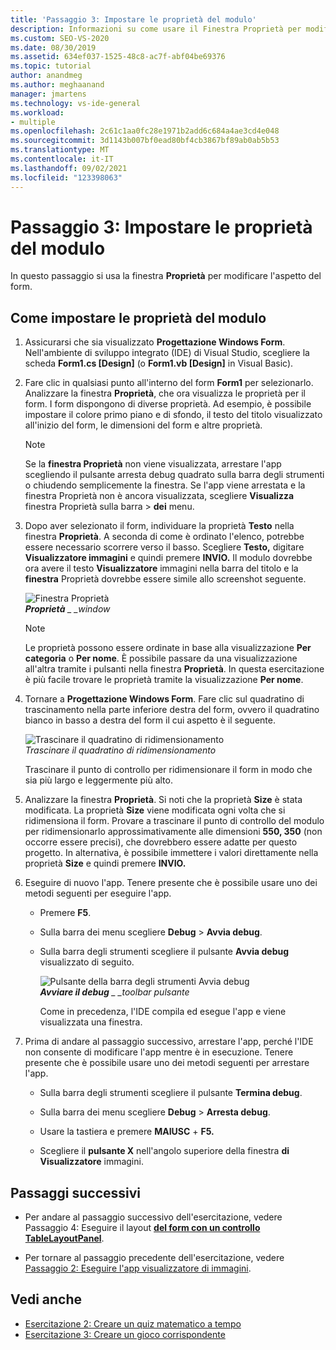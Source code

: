 ```yaml
---
title: 'Passaggio 3: Impostare le proprietà del modulo'
description: Informazioni su come usare il Finestra Proprietà per modificare l'aspetto del modulo.
ms.custom: SEO-VS-2020
ms.date: 08/30/2019
ms.assetid: 634ef037-1525-48c8-ac7f-abf04be69376
ms.topic: tutorial
author: anandmeg
ms.author: meghaanand
manager: jmartens
ms.technology: vs-ide-general
ms.workload:
- multiple
ms.openlocfilehash: 2c61c1aa0fc28e1971b2add6c684a4ae3cd4e048
ms.sourcegitcommit: 3d1143b007bf0ead80bf4cb3867bf89ab0ab5b53
ms.translationtype: MT
ms.contentlocale: it-IT
ms.lasthandoff: 09/02/2021
ms.locfileid: "123398063"
---
```

# <a name="step-3-set-your-form-properties"></a>Passaggio 3: Impostare le proprietà del modulo

In questo passaggio si usa la finestra **Proprietà** per modificare l'aspetto del form.

## <a name="how-to-set-your-form-properties"></a>Come impostare le proprietà del modulo

1. Assicurarsi che sia visualizzato **Progettazione Windows Form**. Nell'ambiente di sviluppo integrato (IDE) di Visual Studio, scegliere la scheda **Form1.cs [Design]** (o **Form1.vb [Design]** in Visual Basic).

1. Fare clic in qualsiasi punto all'interno del form **Form1** per selezionarlo. Analizzare la finestra **Proprietà**, che ora visualizza le proprietà per il form. I form dispongono di diverse proprietà. Ad esempio, è possibile impostare il colore primo piano e di sfondo, il testo del titolo visualizzato all'inizio del form, le dimensioni del form e altre proprietà.

   > [!NOTE]
   > Se la **finestra Proprietà** non viene visualizzata, arrestare l'app scegliendo il pulsante arresta debug quadrato sulla barra degli strumenti o chiudendo semplicemente la finestra.  Se l'app viene arrestata e  la finestra Proprietà non è ancora visualizzata, scegliere **Visualizza** finestra Proprietà sulla barra  >  **dei** menu.

1. Dopo aver selezionato il form, individuare la proprietà **Testo** nella finestra **Proprietà**. A seconda di come è ordinato l'elenco, potrebbe essere necessario scorrere verso il basso. Scegliere **Testo,** digitare **Visualizzatore immagini** e quindi premere **INVIO.**  Il modulo dovrebbe ora avere il testo **Visualizzatore** immagini nella barra del titolo e la **finestra** Proprietà dovrebbe essere simile allo screenshot seguente.

    ![Finestra Proprietà](../ide/media/express_edittextproperty.png)<br>
   ***Proprietà** _ _window*

   > [!NOTE]
   > Le proprietà possono essere ordinate in base alla visualizzazione **Per categoria** o **Per nome**. È possibile passare da una visualizzazione all'altra tramite i pulsanti nella finestra **Proprietà**. In questa esercitazione è più facile trovare le proprietà tramite la visualizzazione **Per nome**.

1. Tornare a **Progettazione Windows Form**. Fare clic sul quadratino di trascinamento nella parte inferiore destra del form, ovvero il quadratino bianco in basso a destra del form il cui aspetto è il seguente.

    ![Trascinare il quadratino di ridimensionamento](../ide/media/express_bottomrt_drag.png)<br>
   *Trascinare il quadratino di ridimensionamento*

    Trascinare il punto di controllo per ridimensionare il form in modo che sia più largo e leggermente più alto.

1. Analizzare la finestra **Proprietà**. Si noti che la proprietà **Size** è stata modificata. La proprietà **Size** viene modificata ogni volta che si ridimensiona il form. Provare a trascinare il punto di controllo del modulo per ridimensionarlo approssimativamente alle dimensioni **550, 350** (non occorre essere precisi), che dovrebbero essere adatte per questo progetto. In alternativa, è possibile immettere i valori direttamente nella proprietà **Size** e quindi premere **INVIO.**

1. Eseguire di nuovo l'app. Tenere presente che è possibile usare uno dei metodi seguenti per eseguire l'app.

   - Premere **F5**.

   - Sulla barra dei menu scegliere **Debug**  >  **Avvia debug**.

   - Sulla barra degli strumenti scegliere il pulsante **Avvia debug** visualizzato di seguito.

      ![Pulsante della barra degli strumenti Avvia debug](../ide/media/express_icondebug.png)<br>
     ***Avviare il debug** _ _toolbar pulsante*

     Come in precedenza, l'IDE compila ed esegue l'app e viene visualizzata una finestra.

1. Prima di andare al passaggio successivo, arrestare l'app, perché l'IDE non consente di modificare l'app mentre è in esecuzione. Tenere presente che è possibile usare uno dei metodi seguenti per arrestare l'app.

   - Sulla barra degli strumenti scegliere il pulsante **Termina debug**.

   - Sulla barra dei menu scegliere **Debug**  >  **Arresta debug**.

   - Usare la tastiera e premere **MAIUSC** + **F5.**

   - Scegliere il **pulsante X** nell'angolo superiore della finestra **di Visualizzatore** immagini.

## <a name="next-steps"></a>Passaggi successivi

* Per andare al passaggio successivo dell'esercitazione, vedere Passaggio 4: Eseguire il layout **[del form con un controllo TableLayoutPanel](../ide/step-4-lay-out-your-form-with-a-tablelayoutpanel-control.md)**.

* Per tornare al passaggio precedente dell'esercitazione, vedere [Passaggio 2: Eseguire l'app visualizzatore di immagini](../ide/step-2-run-your-program.md).

## <a name="see-also"></a>Vedi anche

* [Esercitazione 2: Creare un quiz matematico a tempo](tutorial-2-create-a-timed-math-quiz.md)
* [Esercitazione 3: Creare un gioco corrispondente](tutorial-3-create-a-matching-game.md)
